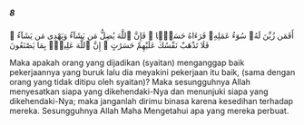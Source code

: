 ##### 8

<span class="ayah">أَفَمَن زُيِّنَ لَهُۥ سُوٓءُ عَمَلِهِۦ فَرَءَاهُ حَسَنًۭا ۖ فَإِنَّ ٱللَّهَ يُضِلُّ مَن يَشَآءُ وَيَهْدِى مَن يَشَآءُ ۖ فَلَا تَذْهَبْ نَفْسُكَ عَلَيْهِمْ حَسَرَٰتٍ ۚ إِنَّ ٱللَّهَ عَلِيمٌۢ بِمَا يَصْنَعُونَ</span>

<span class="ayah_translation">Maka apakah orang yang dijadikan (syaitan) menganggap baik pekerjaannya yang buruk lalu dia meyakini pekerjaan itu baik, (sama dengan orang yang tidak ditipu oleh syaitan)? Maka sesungguhnya Allah menyesatkan siapa yang dikehendaki-Nya dan menunjuki siapa yang dikehendaki-Nya; maka janganlah dirimu binasa karena kesedihan terhadap mereka. Sesungguhnya Allah Maha Mengetahui apa yang mereka perbuat.</span>
